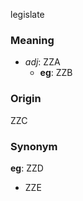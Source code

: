 legislate
### Meaning
+ _adj_: ZZA
    + __eg__: ZZB

### Origin

ZZC

### Synonym

__eg__: ZZD

+ ZZE


